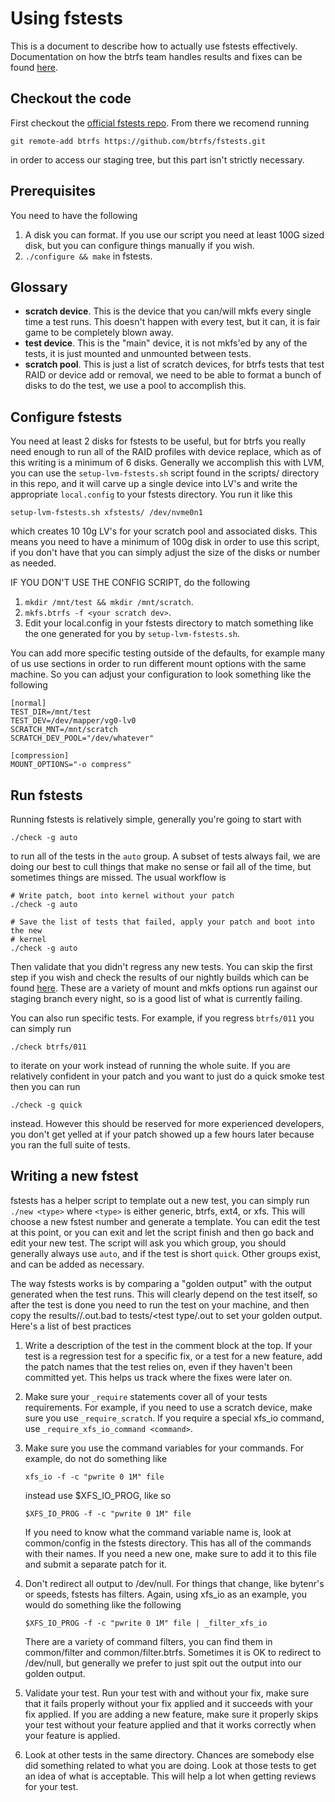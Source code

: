 # Using fstests

This is a document to describe how to actually use fstests effectively.
Documentation on how the btrfs team handles results and fixes can be found
[here](https://github.com/btrfs/btrfs-workflow/blob/master/fstests.md).

## Checkout the code

First checkout the [official fstests
repo](git://git.kernel.org/pub/scm/fs/xfs/xfstests-dev.git).  From there we
recomend running

```
git remote-add btrfs https://github.com/btrfs/fstests.git
```

in order to access our staging tree, but this part isn't strictly necessary.

## Prerequisites

You need to have the following

1. A disk you can format.  If you use our script you need at least 100G sized
   disk, but you can configure things manually if you wish.
2. `./configure && make` in fstests.

## Glossary

- **scratch device**. This is the device that you can/will mkfs every single
  time a test runs.  This doesn't happen with every test, but it can, it is fair
  game to be completely blown away.
- **test device**. This is the "main" device, it is not mkfs'ed by any of the
  tests, it is just mounted and unmounted between tests.
- **scratch pool**.  This is just a list of scratch devices, for btrfs tests
  that test RAID or device add or removal, we need to be able to format a bunch
  of disks to do the test, we use a pool to accomplish this.

## Configure fstests

You need at least 2 disks for fstests to be useful, but for btrfs you really
need enough to run all of the RAID profiles with device replace, which as of
this writing is a minimum of 6 disks.  Generally we accomplish this with LVM,
you can use the `setup-lvm-fstests.sh` script found in the scripts/ directory in
this repo, and it will carve up a single device into LV's and write the
appropriate `local.config` to your fstests directory.  You run it like this

```
setup-lvm-fstests.sh xfstests/ /dev/nvme0n1
```

which creates 10 10g LV's for your scratch pool and associated disks.  This
means you need to have a minimum of 100g disk in order to use this script, if
you don't have that you can simply adjust the size of the disks or number as
needed.

IF YOU DON'T USE THE CONFIG SCRIPT, do the following

1. `mkdir /mnt/test && mkdir /mnt/scratch`.
2. `mkfs.btrfs -f <your scratch dev>`.
3. Edit your local.config in your fstests directory to match something like the
   one generated for you by `setup-lvm-fstests.sh`.

You can add more specific testing outside of the defaults, for example many of
us use sections in order to run different mount options with the same machine.
So you can adjust your configuration to look something like the following

```
[normal]
TEST_DIR=/mnt/test
TEST_DEV=/dev/mapper/vg0-lv0
SCRATCH_MNT=/mnt/scratch
SCRATCH_DEV_POOL="/dev/whatever"

[compression]
MOUNT_OPTIONS="-o compress"
```

## Run fstests

Running fstests is relatively simple, generally you're going to start with

```
./check -g auto
```

to run all of the tests in the `auto` group.  A subset of tests always fail, we
are doing our best to cull things that make no sense or fail all of the time,
but sometimes things are missed.  The usual workflow is

```
# Write patch, boot into kernel without your patch
./check -g auto

# Save the list of tests that failed, apply your patch and boot into the new
# kernel
./check -g auto
```

Then validate that you didn't regress any new tests.  You can skip the first
step if you wish and check the results of our nightly builds which can be found
[here](http://toxicpanda.com).  These are a variety of mount and mkfs options
run against our staging branch every night, so is a good list of what is
currently failing.

You can also run specific tests.  For example, if you regress `btrfs/011` you
can simply run

```
./check btrfs/011
```

to iterate on your work instead of running the whole suite.  If you are
relatively confident in your patch and you want to just do a quick smoke test
then you can run

```
./check -g quick
```

instead.  However this should be reserved for more experienced developers, you
don't get yelled at if your patch showed up a few hours later because you ran
the full suite of tests.

## Writing a new fstest

fstests has a helper script to template out a new test, you can simply run
`./new <type>` where `<type>` is either generic, btrfs, ext4, or xfs.  This will
choose a new fstest number and generate a template.  You can edit the test at
this point, or you can exit and let the script finish and then go back and edit
your new test.  The script will ask you which group, you should generally always
use `auto`, and if the test is short `quick`.  Other groups exist, and can be
added as necessary.

The way fstests works is by comparing a "golden output" with the output
generated when the test runs.  This will clearly depend on the test itself, so
after the test is done you need to run the test on your machine, and then copy
the results/<test type>/<test number>.out.bad to tests/<test type/<test
number>.out to set your golden output.  Here's a list of best practices

1. Write a description of the test in the comment block at the top.  If your
   test is a regression test for a specific fix, or a test for a new feature,
   add the patch names that the test relies on, even if they haven't been
   committed yet.  This helps us track where the fixes were later on.
2. Make sure your `_require` statements cover all of your tests requirements.
   For example, if you need to use a scratch device, make sure you use
   `_require_scratch`.  If you require a special xfs_io command, use
   `_require_xfs_io_command <command>`.
3. Make sure you use the command variables for your commands.  For example, do
   not do something like

   ```
   xfs_io -f -c "pwrite 0 1M" file
   ```

   instead use $XFS_IO_PROG, like so

   ```
   $XFS_IO_PROG -f -c "pwrite 0 1M" file
   ```
   
   If you need to know what the command variable name is, look at common/config
   in the fstests directory.  This has all of the commands with their names.  If
   you need a new one, make sure to add it to this file and submit a separate
   patch for it.
4. Don't redirect all output to /dev/null.  For things that change, like
   bytenr's or speeds, fstests has filters.  Again, using xfs_io as an example,
   you would do something like the following

   ```
   $XFS_IO_PROG -f -c "pwrite 0 1M" file | _filter_xfs_io
   ```

   There are a variety of command filters, you can find them in common/filter
   and common/filter.btrfs.  Sometimes it is OK to redirect to /dev/null, but
   generally we prefer to just spit out the output into our golden output.
5. Validate your test.  Run your test with and without your fix, make sure that
   it fails properly without your fix applied and it succeeds with your fix
   applied.  If you are adding a new feature, make sure it properly skips your
   test without your feature applied and that it works correctly when your
   feature is applied.
6. Look at other tests in the same directory.  Chances are somebody else did
   something related to what you are doing.  Look at those tests to get an idea
   of what is acceptable.  This will help a lot when getting reviews for your
   test.

